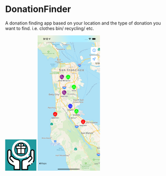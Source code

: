 # DonationFinder
A donation finding app based on your location and the type of donation you want to find. i.e. clothes bin/ recycling/ etc.

<img src="https://github.com/kevingreen22/DonationFinder/blob/main/Donation%20Finder/Donation%20Finder%20Icon-1024.png?raw=true" width="100">
<img src="https://github.com/kevingreen22/DonationFinder/blob/main/Donation%20Finder/Simulator%20Screen%20Shot%20-%20iPhone%2012%20Pro%20Max%20-%202021-05-18%20at%2021.12.21.png?raw=true" width="200">
